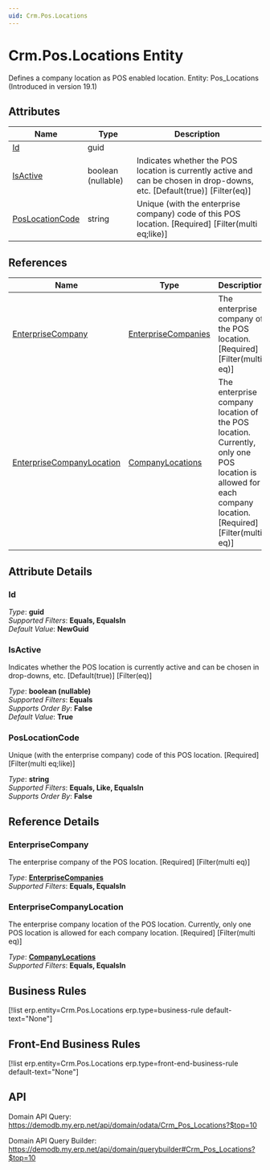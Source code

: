 ```yaml
---
uid: Crm.Pos.Locations
---
```

# Crm.Pos.Locations Entity

Defines a company location as POS enabled location. Entity: Pos_Locations (Introduced in version 19.1)

## Attributes

| Name | Type | Description |
| ---- | ---- | --- |
| [Id](Crm.Pos.Locations.md#id) | guid |  
| [IsActive](Crm.Pos.Locations.md#isactive) | boolean (nullable) | Indicates whether the POS location is currently active and can be chosen in drop-downs, etc. [Default(true)] [Filter(eq)] 
| [PosLocationCode](Crm.Pos.Locations.md#poslocationcode) | string | Unique (with the enterprise company) code of this POS location. [Required] [Filter(multi eq;like)] 

## References

| Name | Type | Description |
| ---- | ---- | --- |
| [EnterpriseCompany](Crm.Pos.Locations.md#enterprisecompany) | [EnterpriseCompanies](General.EnterpriseCompanies.md) | The enterprise company of the POS location. [Required] [Filter(multi eq)] |
| [EnterpriseCompanyLocation](Crm.Pos.Locations.md#enterprisecompanylocation) | [CompanyLocations](General.Contacts.CompanyLocations.md) | The enterprise company location of the POS location. Currently, only one POS location is allowed for each company location. [Required] [Filter(multi eq)] |


## Attribute Details

### Id

_Type_: **guid**  
_Supported Filters_: **Equals, EqualsIn**  
_Default Value_: **NewGuid**  

### IsActive

Indicates whether the POS location is currently active and can be chosen in drop-downs, etc. [Default(true)] [Filter(eq)]

_Type_: **boolean (nullable)**  
_Supported Filters_: **Equals**  
_Supports Order By_: **False**  
_Default Value_: **True**  

### PosLocationCode

Unique (with the enterprise company) code of this POS location. [Required] [Filter(multi eq;like)]

_Type_: **string**  
_Supported Filters_: **Equals, Like, EqualsIn**  
_Supports Order By_: **False**  


## Reference Details

### EnterpriseCompany

The enterprise company of the POS location. [Required] [Filter(multi eq)]

_Type_: **[EnterpriseCompanies](General.EnterpriseCompanies.md)**  
_Supported Filters_: **Equals, EqualsIn**  

### EnterpriseCompanyLocation

The enterprise company location of the POS location. Currently, only one POS location is allowed for each company location. [Required] [Filter(multi eq)]

_Type_: **[CompanyLocations](General.Contacts.CompanyLocations.md)**  
_Supported Filters_: **Equals, EqualsIn**  



## Business Rules

[!list erp.entity=Crm.Pos.Locations erp.type=business-rule default-text="None"]

## Front-End Business Rules

[!list erp.entity=Crm.Pos.Locations erp.type=front-end-business-rule default-text="None"]

## API

Domain API Query:
<https://demodb.my.erp.net/api/domain/odata/Crm_Pos_Locations?$top=10>

Domain API Query Builder:
<https://demodb.my.erp.net/api/domain/querybuilder#Crm_Pos_Locations?$top=10>

